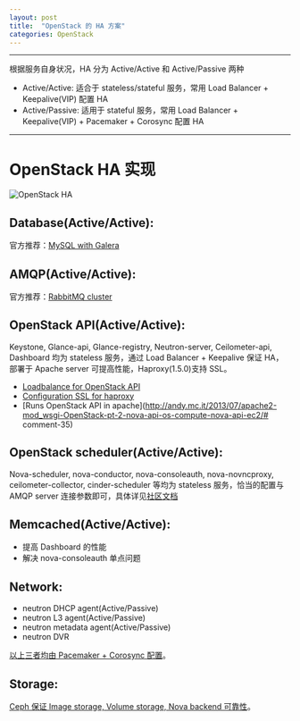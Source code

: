 ```yaml
---
layout: post
title:  "OpenStack 的 HA 方案"
categories: OpenStack
---
```


---------------

根据服务自身状况，HA 分为 Active/Active 和 Active/Passive 两种

- Active/Active:   适合于 stateless/stateful 服务，常用 Load Balancer + Keepalive(VIP) 配置 HA
- Active/Passive: 适用于 stateful 服务，常用 Load Balancer + Keepalive(VIP) + Pacemaker + Corosync 配置 HA

---------------

# OpenStack HA 实现

![OpenStack HA](http://wsfdl.oss-cn-qingdao.aliyuncs.com/HA.png?imageView2/1/w/600/q/100)

## Database(Active/Active):
官方推荐：[MySQL with Galera](http://docs.OpenStack.org/high-availability-guide/content/ha-aa-db.html)

## AMQP(Active/Active): 
官方推荐：[RabbitMQ cluster](https://OpenStack.redhat.com/RabbitMQ)

## OpenStack API(Active/Active):

Keystone, Glance-api, Glance-registry, Neutron-server, Ceilometer-api, Dashboard 均为 stateless 服务，通过 Load Balancer + Keepalive 保证 HA，部署于 Apache server 可提高性能，Haproxy(1.5.0)支持 SSL。

- [Loadbalance for OpenStack API](http://OpenStack.redhat.com/Load_Balance_OpenStack_API)
- [Configuration SSL for haproxy](http://www.b2btech.in/implement-ssl-termination-haproxy-ubuntu-14-04)
- [Runs OpenStack API in apache](http://andy.mc.it/2013/07/apache2-mod_wsgi-OpenStack-pt-2-nova-api-os-compute-nova-api-ec2/# comment-35)

## OpenStack scheduler(Active/Active):

Nova-scheduler, nova-conductor, nova-consoleauth, nova-novncproxy, ceilometer-collector, cinder-scheduler 等均为 stateless 服务，恰当的配置与 AMQP server 连接参数即可，具体详见[社区文档](http://docs.OpenStack.org/high-availability-guide/content/_run_OpenStack_api_and_schedulers.html)

## Memcached(Active/Active):

- 提高 Dashboard 的性能
- 解决 nova-consoleauth 单点问题

## Network:

- neutron DHCP agent(Active/Passive)
- neutron L3 agent(Active/Passive)
- neutron metadata agent(Active/Passive) 
- neutron DVR

[以上三者均由 Pacemaker + Corosync 配置](http://docs.OpenStack.org/high-availability-guide/content/ch-network.html)。
 
## Storage:

[Ceph 保证 Image storage, Volume storage, Nova backend 可靠性](http://www.ceph.com/docs/next/rbd/rbd-OpenStack/)。
